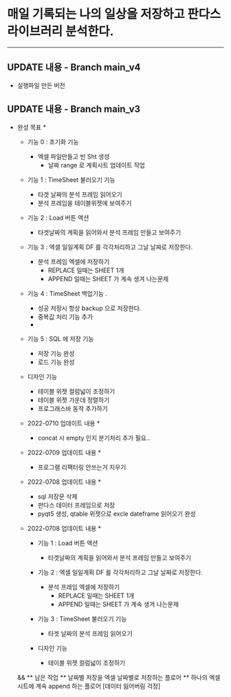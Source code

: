 # 매일 기록되는 나의 일상을 저장하고 판다스 라이브러리 분석한다. 

--------------------------------------------------------------------------
## UPDATE 내용 - Branch main_v4
* 실행파일 만든 버전 

## UPDATE 내용 - Branch main_v3

* 완성 목표 *
    * 기능 0 : 초기화 기능 
        * 엑셀 파일만들고 빈 Sht 생성 
            * 날짜 range 로 계획시트 업데이트 작업 

    * 기능 1 : TimeSheet 불러오기 기능 
        * 타겟 날짜의 분석 프레임 읽어오기 
        * 분석 프레임을 테이블위젯에 보여주기

    * 기능 2 : Load 버튼 액션
        * 타겟날짜의 계획을 읽어와서 분석 프레임 만들고 보여주기 

    * 기능 3 : 엑셀 일일계획 DF 를 각각처리하고 그날 날짜로 저장한다. 
        * 분석 프레임 엑셀에 저장하기 
            * REPLACE 일때는 SHEET 1개 
            * APPEND 일때는 SHEET 가 계속 생겨 나는문제 
    
    * 기능 4 : TimeSheet 백업기능 . 
        * 성공 저장시 항상 backup 으로 저장한다. 
        * 중복값 처리 기능 추가 
        * 
    * 기능 5 : SQL 에 저장 기능 
        * 저장 기능 완성 
        * 로드 기능 완성 

    * 디자인 기능 
        * 테이블 위젯 컬럼넓이 조정하기 
        * 테이블 위젯 가운데 정렬하기 
        * 프로그래스바 동작 추가하기 


    * 2022-0710 업데이트 내용 *
        * concat 시 empty 인지 분기처리 추가 필요..

    * 2022-0709 업데이트 내용 *
        * 프로그램 리팩터링 안쓰는거 지우기 
    
    * 2022-0708 업데이트 내용 *
        * sql 저장문 삭제 
        * 판다스 데이터 프레임으로 저장 
        * pyqt5 생성, qtable 위젯으로 excle dateframe 읽어오기 완성
    
    * 2022-0708 업데이트 내용 *
        * 기능 1 : Load 버튼 액션
            * 타겟날짜의 계획을 읽어와서 분석 프레임 만들고 보여주기 

        * 기능 2 : 엑셀 일일계획 DF 를 각각처리하고 그날 날짜로 저장한다. 
            * 분석 프레임 엑셀에 저장하기 
                * REPLACE 일때는 SHEET 1개 
                * APPEND 일때는 SHEET 가 계속 생겨 나는문제 

        * 기능 3 : TimeSheet 불러오기 기능 
            * 타겟 날짜의 분석 프레임 읽어오기 

        * 디자인 기능 
            * 테이블 위젯 컬럼넓이 조정하기 

    &&
    ** 남은 작업 
    ** 날짜별 저장을 엑셀 날짜별로 저장하는 플로어
    ** 하나의 엑셀시트에 계속 append 하는 플로어 [데이터 잃어버림 걱정]
    
